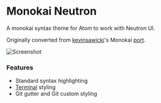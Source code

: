 # Monokai Neutron

A monokai syntax theme for Atom to work with Neutron UI.

Originally converted from [kevinsawicki](https:/github.com/kevinsawicki)'s Monokai [port](https:/github.com/kevinsawicki/monokai).

![Screenshot](http://cl.ly/image/2Y3v0S0V3Y04/Image%202014-05-14%20at%207.59.58%20AM.png)

### Features

- Standard syntax highlighting
- [Terminal](https://github.com/atom/terminal) styling
- Git gutter and Git custom styling
